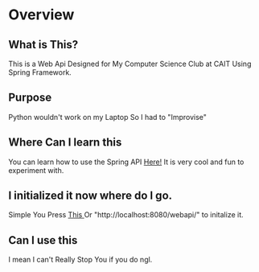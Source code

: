 # Overview

## What is This?
This is a Web Api Designed for My Computer Science Club at CAIT Using Spring Framework.

## Purpose

Python wouldn't work on my Laptop So I had to "Improvise"

## Where Can I learn this

You can learn how to use the Spring API <a href="https://spring.io/guides/gs/rest-service#scratch"> Here!</a> It is very cool and fun to experiment with.

## I initialized it now where do I go.
Simple You Press <a href="http://localhost:8080/webapi/"> This </a> Or "http://localhost:8080/webapi/" to initalize it.

## Can I use this

I mean I can't Really Stop You if you do ngl.